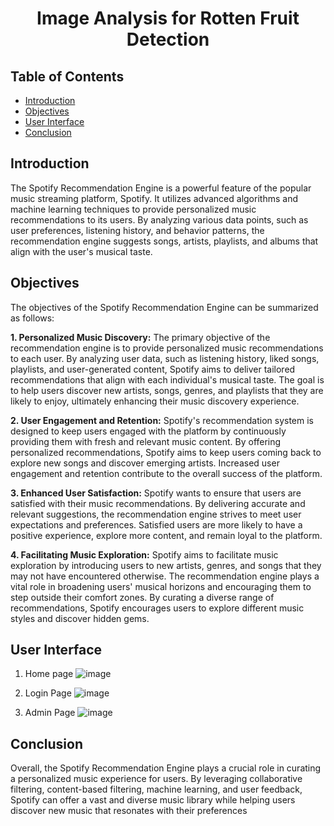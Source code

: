 


<h1 align='center'>Image Analysis for Rotten Fruit Detection</h1>

## Table of Contents
* [Introduction](#introduction)
* [Objectives](#objectives)
* [User Interface](#user-interface)
* [Conclusion](#conclusion)

## Introduction

The Spotify Recommendation Engine is a powerful feature of the popular music streaming platform, Spotify. It utilizes advanced algorithms and machine learning techniques to provide personalized music recommendations to its users. By analyzing various data points, such as user preferences, listening history, and behavior patterns, the recommendation engine suggests songs, artists, playlists, and albums that align with the user's musical taste.

## Objectives

The objectives of the Spotify Recommendation Engine can be summarized as follows:

**1. Personalized Music Discovery:** The primary objective of the recommendation engine is to provide personalized music recommendations to each user. By analyzing user data, such as listening history, liked songs, playlists, and user-generated content, Spotify aims to deliver tailored recommendations that align with each individual's musical taste. The goal is to help users discover new artists, songs, genres, and playlists that they are likely to enjoy, ultimately enhancing their music discovery experience.

**2. User Engagement and Retention:** Spotify's recommendation system is designed to keep users engaged with the platform by continuously providing them with fresh and relevant music content. By offering personalized recommendations, Spotify aims to keep users coming back to explore new songs and discover emerging artists. Increased user engagement and retention contribute to the overall success of the platform.

**3. Enhanced User Satisfaction:** Spotify wants to ensure that users are satisfied with their music recommendations. By delivering accurate and relevant suggestions, the recommendation engine strives to meet user expectations and preferences. Satisfied users are more likely to have a positive experience, explore more content, and remain loyal to the platform.

**4. Facilitating Music Exploration:** Spotify aims to facilitate music exploration by introducing users to new artists, genres, and songs that they may not have encountered otherwise. The recommendation engine plays a vital role in broadening users' musical horizons and encouraging them to step outside their comfort zones. By curating a diverse range of recommendations, Spotify encourages users to explore different music styles and discover hidden gems.


## User Interface

1. Home page
![image](https://github.com/drshahizan/special-topic-data-engineering/assets/92329710/e1348b62-04d2-4444-9d7b-0e1e1581fd1f)

2. Login Page
![image](https://github.com/drshahizan/special-topic-data-engineering/assets/92329710/e46d69f5-5a41-4b6d-979d-bc5c9577448a)

3. Admin Page
![image](https://github.com/drshahizan/special-topic-data-engineering/assets/92329710/c8984efa-9f0b-4e81-b733-5c4de67d1b3d)



   

## Conclusion
Overall, the Spotify Recommendation Engine plays a crucial role in curating a personalized music experience for users. By leveraging collaborative filtering, content-based filtering, machine learning, and user feedback, Spotify can offer a vast and diverse music library while helping users discover new music that resonates with their preferences
